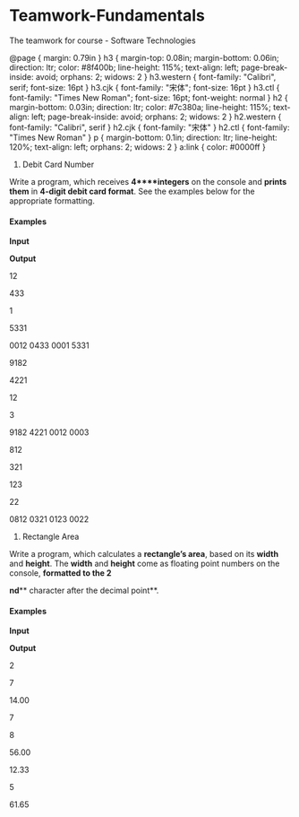 # Teamwork-Fundamentals
The teamwork for course - Software Technologies

@page { margin: 0.79in }
		h3 { margin-top: 0.08in; margin-bottom: 0.06in; direction: ltr; color: #8f400b; line-height: 115%; text-align: left; page-break-inside: avoid; orphans: 2; widows: 2 }
		h3.western { font-family: "Calibri", serif; font-size: 16pt }
		h3.cjk { font-family: "宋体"; font-size: 16pt }
		h3.ctl { font-family: "Times New Roman"; font-size: 16pt; font-weight: normal }
		h2 { margin-bottom: 0.03in; direction: ltr; color: #7c380a; line-height: 115%; text-align: left; page-break-inside: avoid; orphans: 2; widows: 2 }
		h2.western { font-family: "Calibri", serif }
		h2.cjk { font-family: "宋体" }
		h2.ctl { font-family: "Times New Roman" }
		p { margin-bottom: 0.1in; direction: ltr; line-height: 120%; text-align: left; orphans: 2; widows: 2 }
		a:link { color: #0000ff }
	

1. Debit Card Number 

Write a program, which receives **4****integers** on the
console and **prints them** in **4-digit debit card format**.
See the examples below for the appropriate formatting.

#### Examples

 

**Input**

 

**Output**

 

12

433

1

5331

 

0012 0433 0001 5331

 

9182

4221

12

3

 

9182 4221 0012 0003

 

812

321

123

22

 

0812 0321 0123 0022

1. Rectangle Area 

Write a program, which calculates a **rectangle’s area**, based
on its **width** and **height**. The **width** and **height**
come as floating point numbers on the console, **formatted to the
2**

**nd**** character after the decimal point**.

#### Examples

 

**Input**

 

**Output**

 

2

7

 

14.00

 

7

8

 

56.00

 

12.33

5

 

61.65
